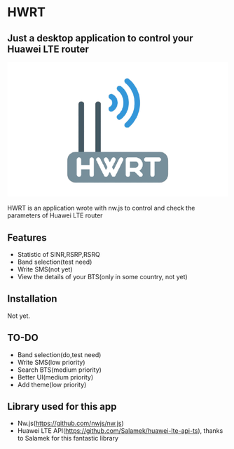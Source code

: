 # HWRT
## Just a desktop application to control your Huawei LTE router



![Logo](https://github.com/Andrea055/HWRT/raw/main/assets/logo.png)

HWRT is an application wrote with nw.js to control and check the parameters of Huawei LTE router


## Features

- Statistic of SINR,RSRP,RSRQ
- Band selection(test need)
- Write SMS(not yet)
- View the details of your BTS(only in some country, not yet)


## Installation

Not yet.

## TO-DO


- Band selection(do,test need)
- Write SMS(low priority)
- Search BTS(medium priority)
- Better UI(medium priority)
- Add theme(low priority)

## Library used for this app


- Nw.js(https://github.com/nwjs/nw.js)
- Huawei LTE API(https://github.com/Salamek/huawei-lte-api-ts), thanks to  Salamek for this fantastic library
